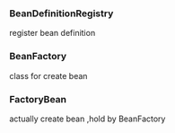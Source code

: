 ### BeanDefinitionRegistry

register bean definition

### BeanFactory

class for create bean

### FactoryBean

actually create bean ,hold by BeanFactory
